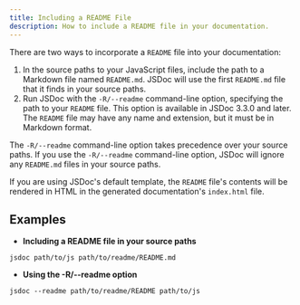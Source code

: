 ```yaml
---
title: Including a README File
description: How to include a README file in your documentation.
---
```


There are two ways to incorporate a `README` file into your documentation:

1. In the source paths to your JavaScript files, include the path to a Markdown file named
   `README.md`. JSDoc will use the first `README.md` file that it finds in your source paths.
2. Run JSDoc with the `-R/--readme` command-line option, specifying the path to your `README` file.
   This option is available in JSDoc 3.3.0 and later. The `README` file may have any name and
   extension, but it must be in Markdown format.

The `-R/--readme` command-line option takes precedence over your source paths. If you use the
`-R/--readme` command-line option, JSDoc will ignore any `README.md` files in your source paths.

If you are using JSDoc's default template, the `README` file's contents will be rendered in HTML
in the generated documentation's `index.html` file.

## Examples

* **Including a README file in your source paths**

```
jsdoc path/to/js path/to/readme/README.md
```



* **Using the -R/--readme option**

```
jsdoc --readme path/to/readme/README path/to/js
```


